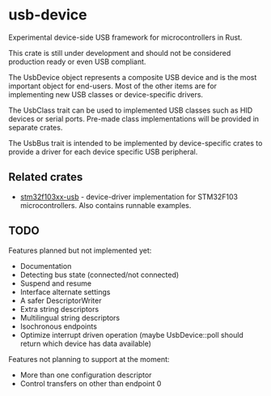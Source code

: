 usb-device
==========

Experimental device-side USB framework for microcontrollers in Rust.

This crate is still under development and should not be considered production ready or even USB
compliant.

The UsbDevice object represents a composite USB device and is the most important object for
end-users. Most of the other items are for implementing new USB classes or device-specific drivers.

The UsbClass trait can be used to implemented USB classes such as HID devices or serial ports.
Pre-made class implementations will be provided in separate crates.

The UsbBus trait is intended to be implemented by device-specific crates to provide a driver for
each device specific USB peripheral.

Related crates
--------------

* [stm32f103xx-usb](https://github.com/mvirkkunen/stm32f103xx-usb) - device-driver implementation
  for STM32F103 microcontrollers. Also contains runnable examples.

TODO
----

Features planned but not implemented yet:

- Documentation
- Detecting bus state (connected/not connected)
- Suspend and resume
- Interface alternate settings
- A safer DescriptorWriter
- Extra string descriptors
- Multilingual string descriptors
- Isochronous endpoints
- Optimize interrupt driven operation (maybe UsbDevice::poll should return which device has data
  available)

Features not planning to support at the moment:

- More than one configuration descriptor
- Control transfers on other than endpoint 0